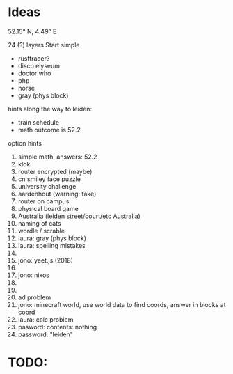 
# Ideas

52.15° N, 4.49° E

24 (?) layers
Start simple

* rusttracer?
* disco elyseum
* doctor who
* php
* horse
* gray (phys block)

hints along the way to leiden:

* train schedule
* math outcome is 52.2

option hints


1. simple math, answers: 52.2
2. klok
3. router encrypted (maybe)
4. cn smiley face puzzle
5. university challenge
6. aardenhout (warning: fake)
7. router on campus
8. physical board game
9. Australia (leiden street/court/etc Australia)
10. naming of cats
11. wordle / scrable
12. laura: gray (phys block)
13. laura: spelling mistakes
14. 
15. jono: yeet.js (2018)
16. 
17. jono: nixos
18. 
19. 
20. ad problem
21. jono: minecraft world, use world data to find coords, answer in blocks at coord
22. laura: calc problem
23. pasword: contents: nothing
24. password: "leiden"

# TODO:


